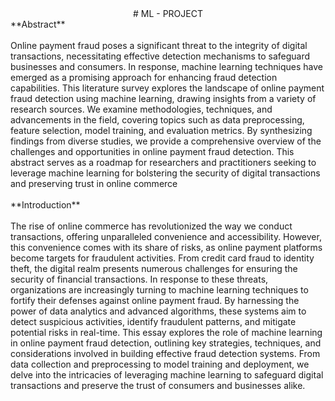 <center># ML - PROJECT</center>
**Abstract**<br><br>
Online payment fraud poses a significant threat to the integrity of digital transactions, necessitating effective detection mechanisms to safeguard businesses and consumers. In response, machine learning techniques have emerged as a promising approach for enhancing fraud detection capabilities. This literature survey explores the landscape of online payment fraud detection using machine learning, drawing insights from a variety of research sources. We examine methodologies, techniques, and advancements in the field, covering topics such as data preprocessing, feature selection, model training, and evaluation metrics. By synthesizing findings from diverse studies, we provide a comprehensive overview of the challenges and opportunities in online payment fraud detection. This abstract serves as a roadmap for researchers and practitioners seeking to leverage machine learning for bolstering the security of digital transactions and preserving trust in online commerce<br><br>
**Introduction**<br><br>
The rise of online commerce has revolutionized the way we conduct transactions, offering
unparalleled convenience and accessibility. However, this convenience comes with its share of
risks, as online payment platforms become targets for fraudulent activities. From credit card fraud
to identity theft, the digital realm presents numerous challenges for ensuring the security of
financial transactions.
In response to these threats, organizations are increasingly turning to machine learning techniques
to fortify their defenses against online payment fraud. By harnessing the power of data analytics
and advanced algorithms, these systems aim to detect suspicious activities, identify fraudulent
patterns, and mitigate potential risks in real-time.
This essay explores the role of machine learning in online payment fraud detection, outlining key
strategies, techniques, and considerations involved in building effective fraud detection systems.
From data collection and preprocessing to model training and deployment, we delve into the
intricacies of leveraging machine learning to safeguard digital transactions and preserve the trust
of consumers and businesses alike.


